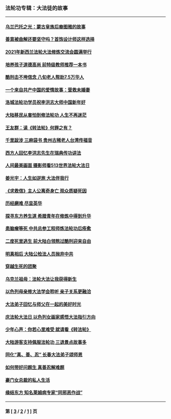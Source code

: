 ### 法轮功专辑：大法徒的故事
---
#### [乌兰巴托之光：蒙古皇族后裔图雅的故事](../../pages/nf1147481/n13155759.md?01160430) 
#### [善意被曲解还要坚守吗？首饰设计师这样选择](../../pages/nf1147481/n13077575.md?01160430) 
#### [2021年新西兰法轮大法修炼交流会圆满举行](../../pages/nf1147481/n13033149.md?01160430) 
#### [培养孩子道德高尚 前特级教师推荐一本书](../../pages/nf1147481/n12938640.md?01160430) 
#### [酷刑击不垮信念 八旬老人帮助7.5万华人](../../pages/nf1147481/n12880712.md?01160430) 
#### [一个来自共产中国的爱情故事：营救未婚妻](../../pages/nf1147481/n12778386.md?01160430) 
#### [洛城法轮功学员祝李洪志大师中国新年好](../../pages/nf1147481/n12724685.md?01160430) 
#### [大陆移民从害怕到修法轮功 人生不再迷茫](../../pages/nf1147481/n12414325.md?01160430) 
#### [王友群：读《转法轮》何罪之有？](../../pages/nf1147481/n12408647.md?01160430) 
#### [千里跋涉 三麻袋书 贵州古稀老人台湾传福音](../../pages/nf1147481/n12198750.md?01160430) 
#### [西方人回忆李洪志先生在瑞典传功讲法](../../pages/nf1147481/n12099607.md?01160430) 
#### [人间最美画面 摄影师看513世界法轮大法日](../../pages/nf1147481/n12094118.md?01160430) 
#### [姜光宇：人生如逆旅 大法伴我行](../../pages/nf1147481/n12088664.md?01160430) 
#### [《求救信》主人公离奇身亡 观众质疑死因](../../pages/nf1147481/n11845215.md?01160430) 
#### [历经磨难 尽显英华](../../pages/nf1147481/n11723297.md?01160430) 
#### [探寻东方养生道 希腊青年在修炼中得到升华](../../pages/nf1147481/n11494502.md?01160430) 
#### [患脑瘤等死 中共总参工程师炼法轮功后痊愈](../../pages/nf1147481/n11466682.md?01160430) 
#### [二度死里逃生 前大陆白领熬过酷刑迎来自由](../../pages/nf1147481/n11368594.md?01160430) 
#### [明真相后 大陆公检法人员抛弃中共](../../pages/nf1147481/n11358618.md?01160430) 
#### [穿越生死的团聚](../../pages/nf1147481/n11258922.md?01160430) 
#### [乌克兰祖母：法轮大法让我获得新生](../../pages/nf1147481/n11269457.md?01160430) 
#### [以色列母亲修大法学会聆听 亲子关系更融洽](../../pages/nf1147481/n11268195.md?01160430) 
#### [大法弟子回忆与师父在一起的美好时光](../../pages/nf1147481/n11267759.md?01160430) 
#### [庆法轮大法日 以色列女画家感悟大法指引方向](../../pages/nf1147481/n11267735.md?01160430) 
#### [少年心声：你若心里难受 就请看《转法轮》](../../pages/nf1147481/n11267496.md?01160430) 
#### [大陆游客支持佩服法轮功 三退景点故事多](../../pages/nf1147481/n11267378.md?01160430) 
#### [同化“真、善、忍” 长春大法弟子颂师恩](../../pages/nf1147481/n11266497.md?01160430) 
#### [如何带好问题生 真善忍解难题](../../pages/nf1147481/n11243655.md?01160430) 
#### [豪门女总裁的私人生活](../../pages/nf1147481/n10127794.md?01160430) 
#### [缘结东方 知名莱姆病专家“同邪恶作战”](../../pages/nf1147481/n10682468.md?01160430) 

---
#### 第 [ [3](./3.md?01160430) / [2](./2.md?01160430) / [1](./1.md?01160430) ] 页
